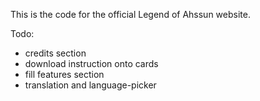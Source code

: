 This is the code for the official Legend of Ahssun website.

Todo:
- credits section
- download instruction onto cards
- fill features section
- translation and language-picker
